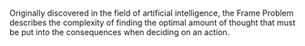Originally discovered in the field of artificial intelligence, the Frame Problem describes the complexity of finding the optimal amount of thought that must be put into the consequences when deciding on an action.